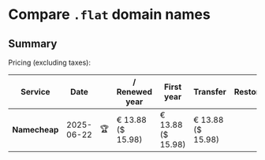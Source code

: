 # Compare `.flat` domain names

## Summary

Pricing (excluding taxes):

| Service | Date |  | / Renewed year | First year | Transfer | Restoration |
|--|--|--|--|--|--|--|
| **Namecheap** | 2025-06-22 | 🏆 | € 13.88<br>($ 15.98) | € 13.88<br>($ 15.98) | € 13.88<br>($ 15.98) |  |
